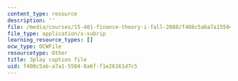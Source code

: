 ```yaml
---
content_type: resource
description: ''
file: /media/courses/15-401-finance-theory-i-fall-2008/f408c5aba7a155048a6ff1e26161d7c5_P03PfYgNjmw.vtt
file_type: application/x-subrip
learning_resource_types: []
ocw_type: OCWFile
resourcetype: Other
title: 3play caption file
uid: f408c5ab-a7a1-5504-8a6f-f1e26161d7c5
---
```

